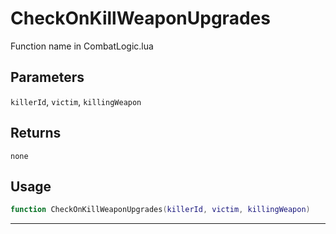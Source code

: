 # CheckOnKillWeaponUpgrades
Function name in CombatLogic.lua
## Parameters
`killerId`, `victim`, `killingWeapon`
## Returns
`none`
## Usage
```lua
function CheckOnKillWeaponUpgrades(killerId, victim, killingWeapon)
```
---
